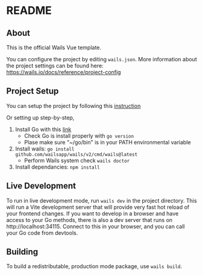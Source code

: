 # README

## About

This is the official Wails Vue template.

You can configure the project by editing `wails.json`. More information about the project settings can be found
here: https://wails.io/docs/reference/project-config

## Project Setup

You can setup the project by following this [instruction](https://wails.io/docs/gettingstarted/installation)

Or setting up step-by-step,

1. Install Go with this [link](https://go.dev/doc/install)
   - Check Go is install properly with `go version`
   - Plase make sure "~/go/bin" is in your PATH environmental variable
2. Install wails: `go install github.com/wailsapp/wails/v2/cmd/wails@latest`
   - Perform Wails system check `wails doctor`
4. Install dependancies: `npm install`

## Live Development

To run in live development mode, run `wails dev` in the project directory. This will run a Vite development
server that will provide very fast hot reload of your frontend changes. If you want to develop in a browser
and have access to your Go methods, there is also a dev server that runs on http://localhost:34115. Connect
to this in your browser, and you can call your Go code from devtools.

## Building

To build a redistributable, production mode package, use `wails build`.
